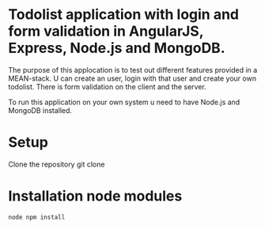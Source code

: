 Todolist application with login and form validation in AngularJS, Express, Node.js and MongoDB.
===============================================================================================

The purpose of this applocation is to test out different
features provided in a MEAN-stack. U can create an user, 
login with that user and create your own todolist. There 
is form validation on the client and the server.

To run this application on your own system u need to have
Node.js and MongoDB installed.

Setup
=====
Clone the repository
    git clone


Installation node modules
=========================
    node npm install
